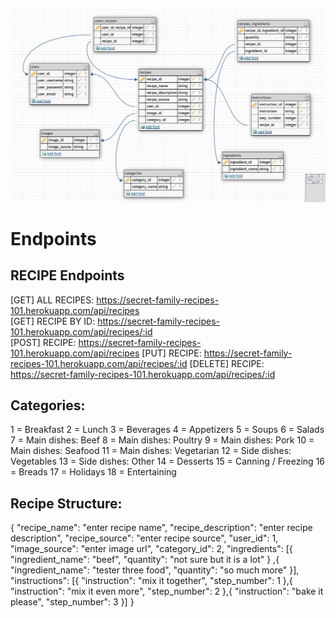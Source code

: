 ![Getting Started](./images/db-image.png)

# Endpoints

## RECIPE Endpoints

[GET] ALL RECIPES: https://secret-family-recipes-101.herokuapp.com/api/recipes   
[GET] RECIPE BY ID: https://secret-family-recipes-101.herokuapp.com/api/recipes/:id  
[POST] RECIPE: https://secret-family-recipes-101.herokuapp.com/api/recipes
[PUT] RECIPE: https://secret-family-recipes-101.herokuapp.com/api/recipes/:id
[DELETE] RECIPE: https://secret-family-recipes-101.herokuapp.com/api/recipes/:id

## Categories:

1 = Breakfast
2 = Lunch
3 = Beverages
4 = Appetizers
5 = Soups
6 = Salads
7 = Main dishes: Beef
8 = Main dishes: Poultry
9 = Main dishes: Pork
10 = Main dishes: Seafood
11 = Main dishes: Vegetarian
12 = Side dishes: Vegetables
13 = Side dishes: Other
14 = Desserts
15 = Canning / Freezing
16 = Breads
17 = Holidays
18 = Entertaining

## Recipe Structure:

{
"recipe_name": "enter recipe name",
"recipe_description": "enter recipe description",
"recipe_source": "enter recipe source",
"user_id": 1,
"image_source": "enter image url",
"category_id": 2,
"ingredients": [{
"ingredient_name": "beef",
"quantity": "not sure but it is a lot"
}
,{
"ingredient_name": "tester three food",
"quantity": "so much more"
}],
"instructions": [{
"instruction": "mix it together",
"step_number": 1
},{
"instruction": "mix it even more",
"step_number": 2
},{
"instruction": "bake it please",
"step_number": 3
}]
}
